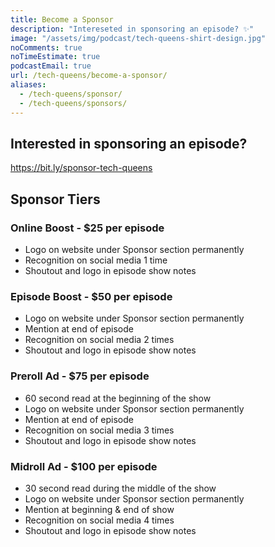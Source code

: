```yaml
---
title: Become a Sponsor
description: "Intereseted in sponsoring an episode? ✨"
image: "/assets/img/podcast/tech-queens-shirt-design.jpg"
noComments: true
noTimeEstimate: true
podcastEmail: true
url: /tech-queens/become-a-sponsor/
aliases:
  - /tech-queens/sponsor/
  - /tech-queens/sponsors/
---
```


## Interested in sponsoring an episode?

https://bit.ly/sponsor-tech-queens

## Sponsor Tiers

<!-- prettier-ignore -->
### Online Boost - $25 per episode

- Logo on website under Sponsor section permanently
- Recognition on social media 1 time
- Shoutout and logo in episode show notes

<!-- prettier-ignore -->
### Episode Boost - $50 per episode

- Logo on website under Sponsor section permanently
- Mention at end of episode
- Recognition on social media 2 times
- Shoutout and logo in episode show notes

<!-- prettier-ignore -->
### Preroll Ad - $75 per episode

- 60 second read at the beginning of the show
- Logo on website under Sponsor section permanently
- Mention at end of episode
- Recognition on social media 3 times
- Shoutout and logo in episode show notes

<!-- prettier-ignore -->
### Midroll Ad - $100 per episode

- 30 second read during the middle of the show
- Logo on website under Sponsor section permanently
- Mention at beginning & end of show
- Recognition on social media 4 times
- Shoutout and logo in episode show notes
